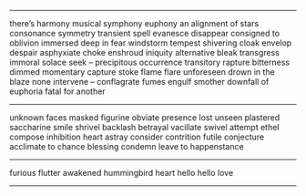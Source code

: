 
---

there’s harmony musical symphony euphony an alignment of stars consonance symmetry transient spell evanesce disappear consigned to oblivion immersed deep in fear windstorm tempest shivering cloak envelop despair asphyxiate choke enshroud iniquity alternative bleak transgress immoral solace seek – precipitous occurrence transitory rapture bitterness dimmed momentary capture stoke flame flare unforeseen drown in the blaze none intervene – conflagrate fumes engulf smother downfall of euphoria fatal for another  

---

unknown faces masked figurine obviate presence lost unseen plastered saccharine smile shrivel backlash betrayal vacillate swivel attempt ethel compose inhibition heart astray consider contrition futile conjecture acclimate to chance blessing condemn leave to happenstance

---

furious flutter awakened hummingbird heart
hello hello love

---
